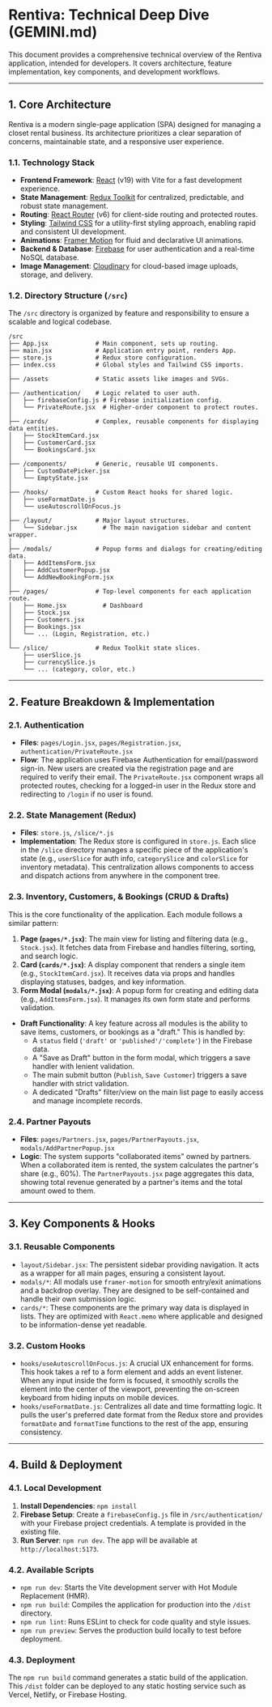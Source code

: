 # Rentiva: Technical Deep Dive (GEMINI.md)

This document provides a comprehensive technical overview of the Rentiva application, intended for developers. It covers architecture, feature implementation, key components, and development workflows.

---

## 1. Core Architecture

Rentiva is a modern single-page application (SPA) designed for managing a closet rental business. Its architecture prioritizes a clear separation of concerns, maintainable state, and a responsive user experience.

### 1.1. Technology Stack

-   **Frontend Framework**: [React](https://reactjs.org/) (v19) with Vite for a fast development experience.
-   **State Management**: [Redux Toolkit](https://redux-toolkit.js.org/) for centralized, predictable, and robust state management.
-   **Routing**: [React Router](https://reactrouter.com/) (v6) for client-side routing and protected routes.
-   **Styling**: [Tailwind CSS](https://tailwindcss.com/) for a utility-first styling approach, enabling rapid and consistent UI development.
-   **Animations**: [Framer Motion](https://www.framer.com/motion/) for fluid and declarative UI animations.
-   **Backend & Database**: [Firebase](https://firebase.google.com/) for user authentication and a real-time NoSQL database.
-   **Image Management**: [Cloudinary](https://cloudinary.com/) for cloud-based image uploads, storage, and delivery.

### 1.2. Directory Structure (`/src`)

The `/src` directory is organized by feature and responsibility to ensure a scalable and logical codebase.

```
/src
├── App.jsx             # Main component, sets up routing.
├── main.jsx            # Application entry point, renders App.
├── store.js            # Redux store configuration.
├── index.css           # Global styles and Tailwind CSS imports.
│
├── /assets             # Static assets like images and SVGs.
│
├── /authentication/    # Logic related to user auth.
│   ├── firebaseConfig.js # Firebase initialization config.
│   └── PrivateRoute.jsx  # Higher-order component to protect routes.
│
├── /cards/             # Complex, reusable components for displaying data entities.
│   ├── StockItemCard.jsx
│   ├── CustomerCard.jsx
│   └── BookingsCard.jsx
│
├── /components/        # Generic, reusable UI components.
│   ├── CustomDatePicker.jsx
│   └── EmptyState.jsx
│
├── /hooks/             # Custom React hooks for shared logic.
│   ├── useFormatDate.js
│   └── useAutoscrollOnFocus.js
│
├── /layout/            # Major layout structures.
│   └── Sidebar.jsx       # The main navigation sidebar and content wrapper.
│
├── /modals/            # Popup forms and dialogs for creating/editing data.
│   ├── AddItemsForm.jsx
│   ├── AddCustomerPopup.jsx
│   └── AddNewBookingForm.jsx
│
├── /pages/             # Top-level components for each application route.
│   ├── Home.jsx          # Dashboard
│   ├── Stock.jsx
│   ├── Customers.jsx
│   ├── Bookings.jsx
│   └── ... (Login, Registration, etc.)
│
└── /slice/             # Redux Toolkit state slices.
    ├── userSlice.js
    ├── currencySlice.js
    └── ... (category, color, etc.)
```

---

## 2. Feature Breakdown & Implementation

### 2.1. Authentication

-   **Files**: `pages/Login.jsx`, `pages/Registration.jsx`, `authentication/PrivateRoute.jsx`
-   **Flow**: The application uses Firebase Authentication for email/password sign-in. New users are created via the registration page and are required to verify their email. The `PrivateRoute.jsx` component wraps all protected routes, checking for a logged-in user in the Redux store and redirecting to `/login` if no user is found.

### 2.2. State Management (Redux)

-   **Files**: `store.js`, `/slice/*.js`
-   **Implementation**: The Redux store is configured in `store.js`. Each slice in the `/slice` directory manages a specific piece of the application's state (e.g., `userSlice` for auth info, `categorySlice` and `colorSlice` for inventory metadata). This centralization allows components to access and dispatch actions from anywhere in the component tree.

### 2.3. Inventory, Customers, & Bookings (CRUD & Drafts)

This is the core functionality of the application. Each module follows a similar pattern:

1.  **Page (`pages/*.jsx`)**: The main view for listing and filtering data (e.g., `Stock.jsx`). It fetches data from Firebase and handles filtering, sorting, and search logic.
2.  **Card (`cards/*.jsx`)**: A display component that renders a single item (e.g., `StockItemCard.jsx`). It receives data via props and handles displaying statuses, badges, and key information.
3.  **Form Modal (`modals/*.jsx`)**: A popup form for creating and editing data (e.g., `AddItemsForm.jsx`). It manages its own form state and performs validation.

-   **Draft Functionality**: A key feature across all modules is the ability to save items, customers, or bookings as a "draft." This is handled by:
    -   A `status` field (`'draft'` or `'published'/'complete'`) in the Firebase data.
    -   A "Save as Draft" button in the form modal, which triggers a save handler with lenient validation.
    -   The main submit button (`Publish`, `Save Customer`) triggers a save handler with strict validation.
    -   A dedicated "Drafts" filter/view on the main list page to easily access and manage incomplete records.

### 2.4. Partner Payouts

-   **Files**: `pages/Partners.jsx`, `pages/PartnerPayouts.jsx`, `modals/AddPartnerPopup.jsx`
-   **Logic**: The system supports "collaborated items" owned by partners. When a collaborated item is rented, the system calculates the partner's share (e.g., 60%). The `PartnerPayouts.jsx` page aggregates this data, showing total revenue generated by a partner's items and the total amount owed to them.

---

## 3. Key Components & Hooks

### 3.1. Reusable Components

-   `layout/Sidebar.jsx`: The persistent sidebar providing navigation. It acts as a wrapper for all main pages, ensuring a consistent layout.
-   `modals/*`: All modals use `framer-motion` for smooth entry/exit animations and a backdrop overlay. They are designed to be self-contained and handle their own submission logic.
-   `cards/*`: These components are the primary way data is displayed in lists. They are optimized with `React.memo` where applicable and designed to be information-dense yet readable.

### 3.2. Custom Hooks

-   `hooks/useAutoscrollOnFocus.js`: A crucial UX enhancement for forms. This hook takes a ref to a form element and adds an event listener. When any input inside the form is focused, it smoothly scrolls the element into the center of the viewport, preventing the on-screen keyboard from hiding inputs on mobile devices.
-   `hooks/useFormatDate.js`: Centralizes all date and time formatting logic. It pulls the user's preferred date format from the Redux store and provides `formatDate` and `formatTime` functions to the rest of the app, ensuring consistency.

---

## 4. Build & Deployment

### 4.1. Local Development

1.  **Install Dependencies**: `npm install`
2.  **Firebase Setup**: Create a `firebaseConfig.js` file in `/src/authentication/` with your Firebase project credentials. A template is provided in the existing file.
3.  **Run Server**: `npm run dev`. The app will be available at `http://localhost:5173`.

### 4.2. Available Scripts

-   `npm run dev`: Starts the Vite development server with Hot Module Replacement (HMR).
-   `npm run build`: Compiles the application for production into the `/dist` directory.
-   `npm run lint`: Runs ESLint to check for code quality and style issues.
-   `npm run preview`: Serves the production build locally to test before deployment.

### 4.3. Deployment

The `npm run build` command generates a static build of the application. This `/dist` folder can be deployed to any static hosting service such as Vercel, Netlify, or Firebase Hosting.